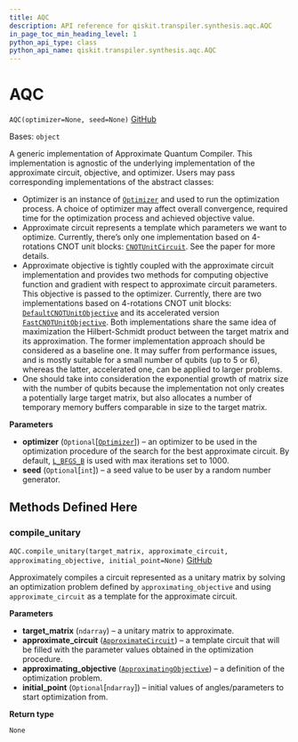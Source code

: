```yaml
---
title: AQC
description: API reference for qiskit.transpiler.synthesis.aqc.AQC
in_page_toc_min_heading_level: 1
python_api_type: class
python_api_name: qiskit.transpiler.synthesis.aqc.AQC
---
```


# AQC

<span id="qiskit.transpiler.synthesis.aqc.AQC" />

`AQC(optimizer=None, seed=None)` [GitHub](https://github.com/qiskit/qiskit/tree/stable/0.23/qiskit/transpiler/synthesis/aqc/aqc.py "view source code")

Bases: `object`

A generic implementation of Approximate Quantum Compiler. This implementation is agnostic of the underlying implementation of the approximate circuit, objective, and optimizer. Users may pass corresponding implementations of the abstract classes:

*   Optimizer is an instance of [`Optimizer`](qiskit.algorithms.optimizers.Optimizer "qiskit.algorithms.optimizers.Optimizer") and used to run the optimization process. A choice of optimizer may affect overall convergence, required time for the optimization process and achieved objective value.
*   Approximate circuit represents a template which parameters we want to optimize. Currently, there’s only one implementation based on 4-rotations CNOT unit blocks: [`CNOTUnitCircuit`](qiskit.transpiler.synthesis.aqc.CNOTUnitCircuit "qiskit.transpiler.synthesis.aqc.CNOTUnitCircuit"). See the paper for more details.
*   Approximate objective is tightly coupled with the approximate circuit implementation and provides two methods for computing objective function and gradient with respect to approximate circuit parameters. This objective is passed to the optimizer. Currently, there are two implementations based on 4-rotations CNOT unit blocks: [`DefaultCNOTUnitObjective`](qiskit.transpiler.synthesis.aqc.DefaultCNOTUnitObjective "qiskit.transpiler.synthesis.aqc.DefaultCNOTUnitObjective") and its accelerated version [`FastCNOTUnitObjective`](qiskit.transpiler.synthesis.aqc.FastCNOTUnitObjective "qiskit.transpiler.synthesis.aqc.FastCNOTUnitObjective"). Both implementations share the same idea of maximization the Hilbert-Schmidt product between the target matrix and its approximation. The former implementation approach should be considered as a baseline one. It may suffer from performance issues, and is mostly suitable for a small number of qubits (up to 5 or 6), whereas the latter, accelerated one, can be applied to larger problems.
*   One should take into consideration the exponential growth of matrix size with the number of qubits because the implementation not only creates a potentially large target matrix, but also allocates a number of temporary memory buffers comparable in size to the target matrix.

**Parameters**

*   **optimizer** (`Optional`\[[`Optimizer`](qiskit.algorithms.optimizers.Optimizer "qiskit.algorithms.optimizers.optimizer.Optimizer")]) – an optimizer to be used in the optimization procedure of the search for the best approximate circuit. By default, [`L_BFGS_B`](qiskit.algorithms.optimizers.L_BFGS_B "qiskit.algorithms.optimizers.L_BFGS_B") is used with max iterations set to 1000.
*   **seed** (`Optional`\[`int`]) – a seed value to be user by a random number generator.

## Methods Defined Here

### compile\_unitary

<span id="qiskit.transpiler.synthesis.aqc.AQC.compile_unitary" />

`AQC.compile_unitary(target_matrix, approximate_circuit, approximating_objective, initial_point=None)` [GitHub](https://github.com/qiskit/qiskit/tree/stable/0.23/qiskit/transpiler/synthesis/aqc/aqc.py "view source code")

Approximately compiles a circuit represented as a unitary matrix by solving an optimization problem defined by `approximating_objective` and using `approximate_circuit` as a template for the approximate circuit.

**Parameters**

*   **target\_matrix** (`ndarray`) – a unitary matrix to approximate.
*   **approximate\_circuit** ([`ApproximateCircuit`](qiskit.transpiler.synthesis.aqc.ApproximateCircuit "qiskit.transpiler.synthesis.aqc.approximate.ApproximateCircuit")) – a template circuit that will be filled with the parameter values obtained in the optimization procedure.
*   **approximating\_objective** ([`ApproximatingObjective`](qiskit.transpiler.synthesis.aqc.ApproximatingObjective "qiskit.transpiler.synthesis.aqc.approximate.ApproximatingObjective")) – a definition of the optimization problem.
*   **initial\_point** (`Optional`\[`ndarray`]) – initial values of angles/parameters to start optimization from.

**Return type**

`None`

